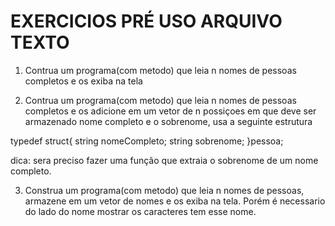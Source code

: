 # EXERCICIOS PRÉ USO ARQUIVO TEXTO
1) Contrua um programa(com metodo) que leia n nomes de pessoas completos e os exiba na tela

2) Contrua um programa(com metodo) que leia n nomes de pessoas completos e os adicione em um vetor de n possiçoes em que deve ser armazenado nome completo e o sobrenome, usa a seguinte estrutura 

typedef struct{
    string nomeCompleto;
    string sobrenome;
}pessoa;

dica: sera preciso fazer uma função que extraia o sobrenome de um nome completo.

3) Construa um programa(com metodo) que leia n nomes de pessoas, armazene em um vetor de nomes e os exiba na tela.
Porém é necessario do lado do nome mostrar os caracteres tem esse nome.
